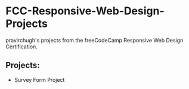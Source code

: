 # FCC-Responsive-Web-Design-Projects

pravirchugh's projects from the freeCodeCamp Responsive Web Design Certification.

## Projects:
- Survey Form Project

